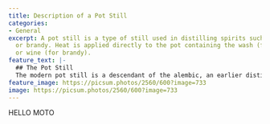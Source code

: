 ```yaml
---
title: Description of a Pot Still
categories:
- General
excerpt: A pot still is a type of still used in distilling spirits such as whisky
  or brandy. Heat is applied directly to the pot containing the wash (for whisky)
  or wine (for brandy).
feature_text: |-
  ## The Pot Still
  The modern pot still is a descendant of the alembic, an earlier distillation device
feature_image: https://picsum.photos/2560/600?image=733
image: https://picsum.photos/2560/600?image=733
---
```


HELLO MOTO
